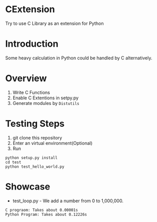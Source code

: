 # CExtension
Try to use C Library as an extension for Python

# Introduction
Some heavy calculation in Python could be handled by C alternatively.

# Overview

1. Write C Functions
2. Enable C Extentions in setpy.py
3. Generate modules by `Distutils`

# Testing Steps

1. git clone this repository
2. Enter an virtual environment(Optional)
3. Run
```commandline
python setup.py install
cd test
python test_hello_world.py
```
# Showcase
- test_loop.py - We add a number from 0 to 1,000,000.
```	
C prograom: Takes about 0.00001s
Python Program: Takes about 0.12226s 
``` 

